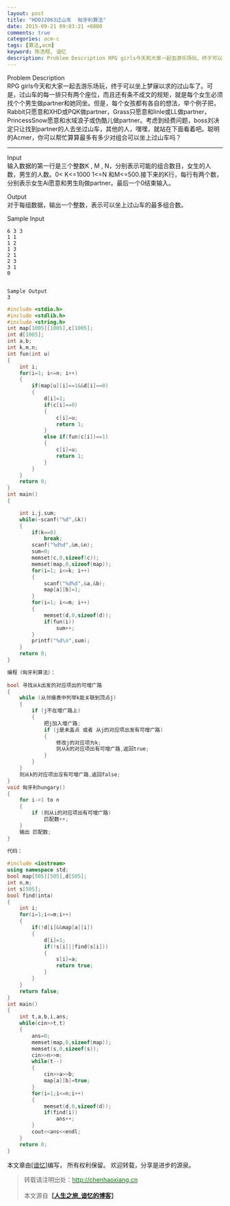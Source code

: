 ```yaml
---
layout: post
title: "HDOJ2063过山车  匈牙利算法"
date: 2015-09-21 09:03:21 +0800
comments: true
categories: acm-c
tags: [算法,acm]
keyword: 陈浩翔, 谙忆
description: Problem Description RPG girls今天和大家一起去游乐场玩，终于可以坐上梦寐以求的过山车了。可是，过山车的每一排只有两个座位，而且还有条不成文的规矩，就是每个女生必须找个个男生做partner和她同坐。但是，每个女孩都有各自的想法，举个例子把，Rabbit只愿意和XHD或PQK做partner，Grass只愿意和linle或LL做partner，PrincessSnow愿意 
---
```


Problem Description  
RPG girls今天和大家一起去游乐场玩，终于可以坐上梦寐以求的过山车了。可是，过山车的每一排只有两个座位，而且还有条不成文的规矩，就是每个女生必须找个个男生做partner和她同坐。但是，每个女孩都有各自的想法，举个例子把，Rabbit只愿意和XHD或PQK做partner，Grass只愿意和linle或LL做partner，PrincessSnow愿意和水域浪子或伪酷儿做partner。考虑到经费问题，boss刘决定只让找到partner的人去坐过山车，其他的人，嘿嘿，就站在下面看着吧。聪明的Acmer，你可以帮忙算算最多有多少对组合可以坐上过山车吗？
 
<!-- more -->
----------
Input  
输入数据的第一行是三个整数K , M , N，分别表示可能的组合数目，女生的人数，男生的人数。0< K<=1000
1<=N 和M<=500.接下来的K行，每行有两个数，分别表示女生Ai愿意和男生Bj做partner。最后一个0结束输入。
 

Output  
对于每组数据，输出一个整数，表示可以坐上过山车的最多组合数。
 

Sample Input  
```
6 3 3
1 1
1 2
1 3
2 1
2 3
3 1
0
 

Sample Output
3
```

```C++
#include <stdio.h>
#include <stdlib.h>
#include <string.h>
int map[1005][1005],c[1005];
int d[1005];
int a,b;
int k,m,n;
int fun(int u)
{
    int i;
    for(i=1; i<=n; i++)
    {
        if(map[u][i]==1&&d[i]==0)
        {
            d[i]=1;
            if(c[i]==0)
            {
                c[i]=u;
                return 1;
            }
            else if(fun(c[i])==1)
            {
                c[i]=u;
                return 1;
            }
        }
    }
    return 0;
}
int main()
{

    int i,j,sum;
    while(~scanf("%d",&k))
    {
        if(k==0)
            break;
        scanf("%d%d",&m,&n);
        sum=0;
        memset(c,0,sizeof(c));
        memset(map,0,sizeof(map));
        for(i=1; i<=k; i++)
        {
            scanf("%d%d",&a,&b);
            map[a][b]=1;
        }
        for(i=1; i<=m; i++)
        {
            memset(d,0,sizeof(d));
            if(fun(i))
                sum++;
        }
        printf("%d\n",sum);
    }
    return 0;
}

```

```C++
编程（匈牙利算法）：
 
bool 寻找从k出发的对应项出的可增广路
{
    while (从邻接表中列举k能关联到顶点j)
    {
        if (j不在增广路上)
        {
            把j加入增广路;
            if (j是未盖点 或者 从j的对应项出发有可增广路)
            {
                修改j的对应项为k;
                则从k的对应项出有可增广路,返回true;
            }
        }
    }
    则从k的对应项出没有可增广路,返回false;
}
void 匈牙利hungary()
{
    for i->1 to n
    {
        if (则从i的对应项出有可增广路)
            匹配数++;
    }
    输出 匹配数;
}

代码：
 
#include <iostream>
using namespace std;
bool map[505][505],d[505];
int n,m;
int s[505];
bool find(inta)
{
    int i;
    for(i=1;i<=m;i++)
    {
        if(!d[i]&&map[a][i])
        {
            d[i]=1;
            if(!s[i]||find(s[i]))
            {
                s[i]=a;
                return true;
            }
        }
    }
    return false;
}
int main()
{
    int t,a,b,i,ans;
    while(cin>>t,t)
    {
        ans=0;
        memset(map,0,sizeof(map));
        memset(s,0,sizeof(s));
        cin>>n>>m;
        while(t--)
        {
            cin>>a>>b;
            map[a][b]=true;
        }
        for(i=1;i<=n;i++)
        {
            memset(d,0,sizeof(d));
            if(find(i))
                ans++;
        }
        cout<<ans<<endl;
    }
    return 0;
}
```

本文章由<a href="http://chenhaoxiang.cn/">[谙忆]</a>编写， 所有权利保留。 
欢迎转载，分享是进步的源泉。
<blockquote cite='陈浩翔'>
<p background-color='#D3D3D3'>转载请注明出处：<a href='http://chenhaoxiang.cn'><font color="green">http://chenhaoxiang.cn</font></a><br><br>
本文源自<strong>【<a href='http://chenhaoxiang.cn' target='_blank'>人生之旅_谙忆的博客</a>】</strong></p>
</blockquote>
